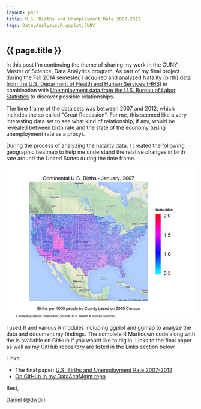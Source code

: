 ```yaml
---
layout: post
title: U.S. Births and Unemployment Rate 2007-2012
tags: Data,Analysis,R,ggplot,CUNY
---
```

{{ page.title }}
----------------
In this post I'm continuing the theme of sharing my work in the CUNY Master of Science, Data Analytics program. As part of my final project during
the Fall 2014 semester, I acquired and analyzed [Natality (birth) data from the U.S. Deparment of Health and Human Services (HHS)](http://wonder.cdc.gov/natality-current.html) 
in combination with [Unemployment data from the U.S. Bureau of Labor Statistics](http://data.bls.gov/timeseries/LNS14000000) to discover possible relationships.

The time frame of the data sets was between 2007 and 2012, which includes the so called "Great Recession". For me, this seemed like a very interesting
data set to see what kind of relationship, if any, would be revealed between birth rate and the state of the economy (using unemployment rate as a proxy).

During the process of analyzing the natality data, I created the following geographic heatmap to help me understand the relative changes in birth rate
around the United States during the time frame. 

![Geographic Heatmap Animation of US Births](https://raw.githubusercontent.com/dwdii/DataAcqMgmt/master/FinalProject/USBirthsGeographicAnimation.gif)

I used R and various R modules including ggplot and ggmap to analyze the data and document my findings.  The complete R Markdown code along with 
the is available on GitHub if you would like to dig in. Links to the final paper as well as my GitHub repository are listed in the Links section below.

Links:

* The final paper: [U.S. Births and Unemployment Rate 2007-2012](http://bit.ly/1Df6qxg)
* [On GitHub in my DataAcqMgmt repo](https://github.com/dwdii/DataAcqMgmt/tree/master/FinalProject)

Best,

[Daniel (@dwdii)](http://twitter.com/dwdii)
